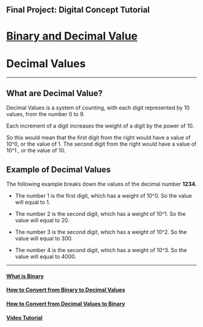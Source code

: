 ## Final Project: Digital Concept Tutorial

# [Binary and Decimal Value](README.md)

# Decimal Values
---

## What are Decimal Value?
 
Decimal Values is a system of counting, with each digit represented by 10 values, from the number 0 to 9. 

Each increment of a digit increases the weight of a digit by the power of 10.

So this would mean that the first digit from the right would have a value of 10^0, or the value of 1. The second digit from the right would have a value of 10^1 , or the value of 10.

## Example of Decimal Values

The following example breaks down the values of the decimal number **1234**.

* The number 1 is the first digit, which has a weight of 10^0. So the value will equal to 1.

* The number 2 is the second digit, which has a weight of 10^1. So the value will equal to 20.

* The number 3 is the second digit, which has a weight of 10^2. So the value will equal to 300.

* The number 4 is the second digit, which has a weight of 10^3. So the value will equal to 4000.

---

#### [What is Binary](Binary.md)

#### [How to Convert from Binary to Decimal Values](B2D.md)

#### [How to Convert from Decimal Values to Binary](D2B.md)

#### [Video Tutorial](https://youtu.be/b47QnQoFk50)

